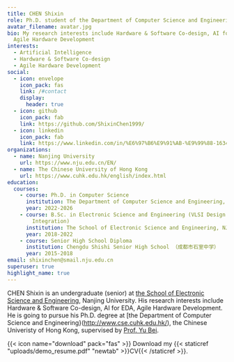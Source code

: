 ```yaml
---
title: CHEN Shixin
role: Ph.D. student of the Department of Computer Science and Engineering, CUHK
avatar_filename: avatar.jpg
bio: My research interests include Hardware & Software Co-design, AI for EDA,
  Agile Hardware Development
interests:
  - Artificial Intelligence
  - Hardware & Software Co-design
  - Agile Hardware Development
social:
  - icon: envelope
    icon_pack: fas
    link: /#contact
    display:
      header: true
  - icon: github
    icon_pack: fab
    link: https://github.com/ShixinChen1999/
  - icon: linkedin
    icon_pack: fab
    link: https://www.linkedin.com/in/%E6%97%B6%E9%91%AB-%E9%99%88-163401217/
organizations:
  - name: Nanjing University
    url: https://www.nju.edu.cn/EN/
  - name: The Chinese University of Hong Kong
    url: https://www.cuhk.edu.hk/english/index.html
education:
  courses:
    - course: Ph.D. in Computer Science
      institution: The Department of Computer Science and Engineering, CUHK
      year: 2022-2026
    - course: B.Sc. in Electronic Science and Engineering (VLSI Design and System
        Integration)
      institution: The School of Electronic Science and Engineering, NJU
      year: 2018-2022
    - course: Senior High School Diploma
      institution: Chengdu Shishi Senior High School （成都市石室中学）
      year: 2015-2018
email: shixinchen@smail.nju.edu.cn
superuser: true
highlight_name: true
---
```

CHEN Shixin is an undergraduate (senior) at [the School of Electronic Science and Engineering](https://ese.nju.edu.cn/ese_en/main.htm), Nanjing University. His research interests include Hardware & Software Co-design, AI for EDA, Agile Hardware Development. He is going to pursue his Ph.D. degree at [the Department of Computer Science and Engineering}(http://www.cse.cuhk.edu.hk/), the Chinese Univeristy of Hong Kong, supervised by [Prof. Yu Bei](http://www.cse.cuhk.edu.hk/~byu/).

{{< icon name="download" pack="fas" >}} Download my {{< staticref "uploads/demo_resume.pdf" "newtab" >}}CV{{< /staticref >}}.

